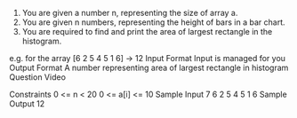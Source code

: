 1. You are given a number n, representing the size of array a.
2. You are given n numbers, representing the height of bars in a bar chart.
3. You are required to find and print the area of largest rectangle in the histogram.

e.g.
for the array [6 2 5 4 5 1 6] -> 12
Input Format
Input is managed for you
Output Format
A number representing area of largest rectangle in histogram
Question Video

Constraints
0 <= n < 20
0 <= a[i] <= 10
Sample Input
7
6
2
5
4
5
1
6
Sample Output
12
